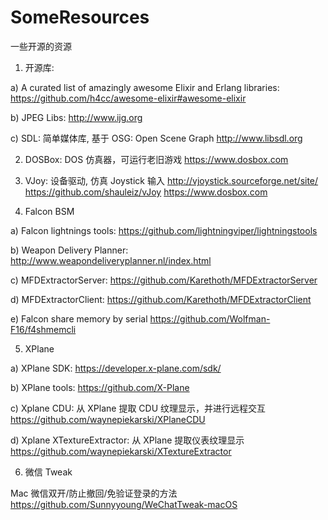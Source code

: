 # SomeResources
一些开源的资源

1) 开源库:

  a) A curated list of amazingly awesome Elixir and Erlang libraries:
  https://github.com/h4cc/awesome-elixir#awesome-elixir

  b) JPEG Libs:
  http://www.ijg.org
  
  c) SDL: 简单媒体库, 基于 OSG: Open Scene Graph
  http://www.libsdl.org
  
2) DOSBox: DOS 仿真器，可运行老旧游戏
  https://www.dosbox.com
  
3) VJoy: 设备驱动, 仿真 Joystick 输入
  http://vjoystick.sourceforge.net/site/
  https://github.com/shauleiz/vJoy
  https://www.dosbox.com
 
4) Falcon BSM

  a) Falcon lightnings tools:
  https://github.com/lightningviper/lightningstools
  
  b) Weapon Delivery Planner:
  http://www.weapondeliveryplanner.nl/index.html
  
  c) MFDExtractorServer:
  https://github.com/Karethoth/MFDExtractorServer
  
  d) MFDExtractorClient:
  https://github.com/Karethoth/MFDExtractorClient
  
  e) Falcon share memory by serial
  https://github.com/Wolfman-F16/f4shmemcli

5) XPlane

  a) XPlane SDK:
  https://developer.x-plane.com/sdk/

  b) XPlane tools:
  https://github.com/X-Plane

  c) Xplane CDU: 从 XPlane 提取 CDU 纹理显示，并进行远程交互
  https://github.com/waynepiekarski/XPlaneCDU
  
  d) Xplane XTextureExtractor: 从 XPlane 提取仪表纹理显示
  https://github.com/waynepiekarski/XTextureExtractor

6) 微信 Tweak

  Mac 微信双开/防止撤回/免验证登录的方法
  https://github.com/Sunnyyoung/WeChatTweak-macOS
